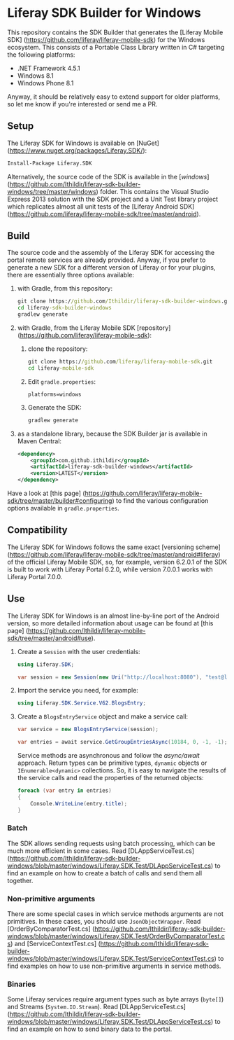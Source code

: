 # Liferay SDK Builder for Windows

This repository contains the SDK Builder that generates the [Liferay Mobile SDK]
(https://github.com/liferay/liferay-mobile-sdk) for the Windows ecosystem. This
consists of a Portable Class Library written in C# targeting the following
platforms:

* .NET Framework 4.5.1
* Windows 8.1
* Windows Phone 8.1

Anyway, it should be relatively easy to extend support for older platforms, so
let me know if you're interested or send me a PR.

## Setup

The Liferay SDK for Windows is available on [NuGet]
(https://www.nuget.org/packages/Liferay.SDK/):

```ps
Install-Package Liferay.SDK
```

Alternatively, the source code of the SDK is available in the [*windows*]
(https://github.com/Ithildir/liferay-sdk-builder-windows/tree/master/windows)
folder. This contains the Visual Studio Express 2013 solution with the SDK
project and a Unit Test library project which replicates almost all unit tests
of the [Liferay Android SDK]
(https://github.com/liferay/liferay-mobile-sdk/tree/master/android).

## Build

The source code and the assembly of the Liferay SDK for accessing the portal
remote services are already provided. Anyway, if you prefer to generate a new
SDK for a different version of Liferay or for your plugins, there are
essentially three options available:

1. with Gradle, from this repository:

	```bat
	git clone https://github.com/Ithildir/liferay-sdk-builder-windows.git
	cd liferay-sdk-builder-windows
	gradlew generate
	```

2. with Gradle, from the Liferay Mobile SDK [repository]
(https://github.com/liferay/liferay-mobile-sdk):

	1. clone the repository:

		```bat
		git clone https://github.com/liferay/liferay-mobile-sdk.git
		cd liferay-mobile-sdk
		```

	2. Edit `gradle.properties`:

		```properties
		platforms=windows
		```

	3. Generate the SDK:

		```bat
		gradlew generate
		```

3. as a standalone library, because the SDK Builder jar is available in Maven
Central:

	```xml
	<dependency>
		<groupId>com.github.ithildir</groupId>
		<artifactId>liferay-sdk-builder-windows</artifactId>
		<version>LATEST</version>
	</dependency>
	```

Have a look at [this page]
(https://github.com/liferay/liferay-mobile-sdk/tree/master/builder#configuring)
to find the various configuration options available in `gradle.properties`.

## Compatibility

The Liferay SDK for Windows follows the same exact [versioning scheme]
(https://github.com/liferay/liferay-mobile-sdk/tree/master/android#liferay) of
the official Liferay Mobile SDK, so, for example, version 6.2.0.1 of the SDK is
built to work with Liferay Portal 6.2.0, while version 7.0.0.1 works with
Liferay Portal 7.0.0.

## Use

The Liferay SDK for Windows is an almost line-by-line port of the Android
version, so more detailed information about usage can be found at [this page]
(https://github.com/Ithildir/liferay-mobile-sdk/tree/master/android#use).

1. Create a `Session` with the user credentials:

	```cs
	using Liferay.SDK;

	var session = new Session(new Uri("http://localhost:8080"), "test@liferay.com", "test");
	```

2. Import the service you need, for example:

	```cs
	using Liferay.SDK.Service.V62.BlogsEntry;
	```

3. Create a `BlogsEntryService` object and make a service call:

	```cs
	var service = new BlogsEntryService(session);

	var entries = await service.GetGroupEntriesAsync(10184, 0, -1, -1);
	```

	Service methods are asynchronous and follow the *async/await* approach.
	Return types can be primitive types, `dynamic` objects or
	`IEnumerable<dynamic>` collections. So, it is easy to navigate the results
	of the service calls and read the properties of the returned objects:

	```cs
	foreach (var entry in entries)
	{
		Console.WriteLine(entry.title);
	}
	```

### Batch

The SDK allows sending requests using batch processing, which can be much more
efficient in some cases. Read [DLAppServiceTest.cs]
(https://github.com/Ithildir/liferay-sdk-builder-windows/blob/master/windows/Liferay.SDK.Test/DLAppServiceTest.cs)
to find an example on how to create a batch of calls and send them all together.

### Non-primitive arguments

There are some special cases in which service methods arguments are not
primitives. In these cases, you should use `JsonObjectWrapper`. Read
[OrderByComparatorTest.cs]
(https://github.com/Ithildir/liferay-sdk-builder-windows/blob/master/windows/Liferay.SDK.Test/OrderByComparatorTest.cs)
and [ServiceContextTest.cs]
(https://github.com/Ithildir/liferay-sdk-builder-windows/blob/master/windows/Liferay.SDK.Test/ServiceContextTest.cs)
to find examples on how to use non-primitive arguments in service methods.

### Binaries

Some Liferay services require argument types such as byte arrays (`byte[]`) and Streams (`System.IO.Stream`). Read [DLAppServiceTest.cs]
(https://github.com/Ithildir/liferay-sdk-builder-windows/blob/master/windows/Liferay.SDK.Test/DLAppServiceTest.cs)
to find an example on how to send binary data to the portal.
